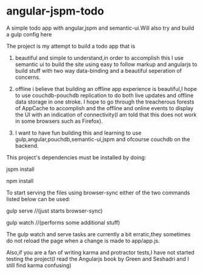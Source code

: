 # angular-jspm-todo
A simple todo app with angular,jspm and semantic-ui.Will also try and build a gulp config here

The project is my attempt to build a todo app that is

1. beautiful and simple to understand,in order to accomplish this I use semantic ui to build the site using easy to follow markup
   and angularjs to build stuff with two way data-binding and a beautiful seperation of concerns.
   
2. offline i believe that building an offline app experience is beautiful,I hope to use couchdb-pouchdb replication to do both 
   live updates and offline data storage in one stroke. I hope to go through the treacherous forests of AppCache to accomplish 
   and the offline and online events to display the UI with an indication of connectivity(I am told that this does not work 
   in some browsers such as Firefox).

3. I want to have fun building this and learning to use gulp,angular,pouchdb,semantic-ui,jspm and ofcourse couchdb on the backend.

This project's dependencies must be installed by doing:

jspm install

npm install

To start serving the files using browser-sync either of the two commands listed below can be used:

gulp serve //(just starts browser-sync)

gulp watch //(performs some additional stuff)

The gulp watch and serve tasks are currently a bit erratic,they sometimes do not reload the page when a change is made to
app/app.js.

Also,if you are a fan of writing karma and protractor tests,I have not started testing the project(I read the Angularjs book
by Green and Seshadri and I still find karma confusing)
